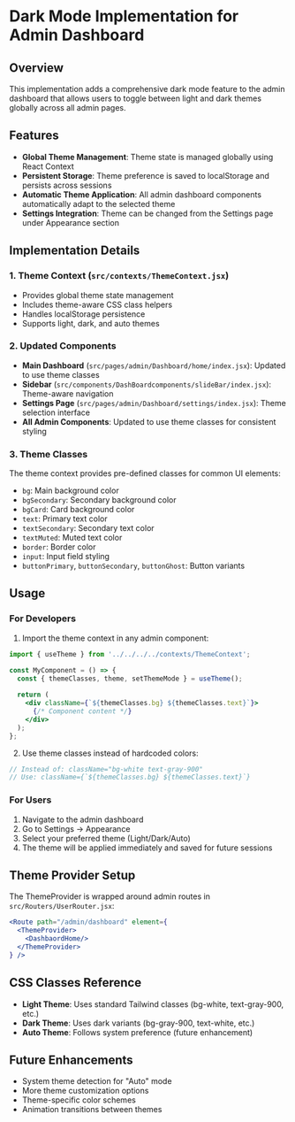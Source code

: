 # Dark Mode Implementation for Admin Dashboard

## Overview
This implementation adds a comprehensive dark mode feature to the admin dashboard that allows users to toggle between light and dark themes globally across all admin pages.

## Features
- **Global Theme Management**: Theme state is managed globally using React Context
- **Persistent Storage**: Theme preference is saved to localStorage and persists across sessions
- **Automatic Theme Application**: All admin dashboard components automatically adapt to the selected theme
- **Settings Integration**: Theme can be changed from the Settings page under Appearance section

## Implementation Details

### 1. Theme Context (`src/contexts/ThemeContext.jsx`)
- Provides global theme state management
- Includes theme-aware CSS class helpers
- Handles localStorage persistence
- Supports light, dark, and auto themes

### 2. Updated Components
- **Main Dashboard** (`src/pages/admin/Dashboard/home/index.jsx`): Updated to use theme classes
- **Sidebar** (`src/components/DashBoardcomponents/slideBar/index.jsx`): Theme-aware navigation
- **Settings Page** (`src/pages/admin/Dashboard/settings/index.jsx`): Theme selection interface
- **All Admin Components**: Updated to use theme classes for consistent styling

### 3. Theme Classes
The theme context provides pre-defined classes for common UI elements:
- `bg`: Main background color
- `bgSecondary`: Secondary background color
- `bgCard`: Card background color
- `text`: Primary text color
- `textSecondary`: Secondary text color
- `textMuted`: Muted text color
- `border`: Border color
- `input`: Input field styling
- `buttonPrimary`, `buttonSecondary`, `buttonGhost`: Button variants

## Usage

### For Developers
1. Import the theme context in any admin component:
```jsx
import { useTheme } from '../../../../contexts/ThemeContext';

const MyComponent = () => {
  const { themeClasses, theme, setThemeMode } = useTheme();
  
  return (
    <div className={`${themeClasses.bg} ${themeClasses.text}`}>
      {/* Component content */}
    </div>
  );
};
```

2. Use theme classes instead of hardcoded colors:
```jsx
// Instead of: className="bg-white text-gray-900"
// Use: className={`${themeClasses.bg} ${themeClasses.text}`}
```

### For Users
1. Navigate to the admin dashboard
2. Go to Settings → Appearance
3. Select your preferred theme (Light/Dark/Auto)
4. The theme will be applied immediately and saved for future sessions

## Theme Provider Setup
The ThemeProvider is wrapped around admin routes in `src/Routers/UserRouter.jsx`:
```jsx
<Route path="/admin/dashboard" element={
  <ThemeProvider>
    <DashbaordHome/>
  </ThemeProvider>
} />
```

## CSS Classes Reference
- **Light Theme**: Uses standard Tailwind classes (bg-white, text-gray-900, etc.)
- **Dark Theme**: Uses dark variants (bg-gray-900, text-white, etc.)
- **Auto Theme**: Follows system preference (future enhancement)

## Future Enhancements
- System theme detection for "Auto" mode
- More theme customization options
- Theme-specific color schemes
- Animation transitions between themes
